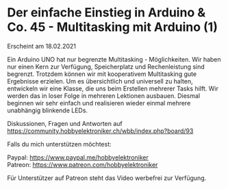 # Der einfache Einstieg in Arduino & Co. 45 - Multitasking mit Arduino (1)
 
Erscheint am 18.02.2021

Ein Arduino UNO hat nur begrenzte Multitasking - Möglichkeiten. Wir haben nur einen Kern zur Verfügung, Speicherplatz und Rechenleistung sind begrenzt. Trotzdem können wir mit kooperativem Multitasking gute Ergebnisse erzielen. Um es übersichtlich und universell zu halten, entwickeln wir eine Klasse, die uns beim Erstellen mehrerer Tasks hilft. Wir werden das in loser Folge in mehreren Lektionen ausbauen. Diesmal beginnen wir sehr einfach und realisieren wieder einmal mehrere unabhängig blinkende LEDs. 


Diskussionen, Fragen und Antworten auf 
https://community.hobbyelektroniker.ch/wbb/index.php?board/93

Falls du mich unterstützen möchtest:

Paypal: https://www.paypal.me/hobbyelektroniker<br>
Patreon: https://www.patreon.com/hobbyelektroniker

Für Unterstützer auf Patreon steht das Video werbefrei zur Verfügung.



